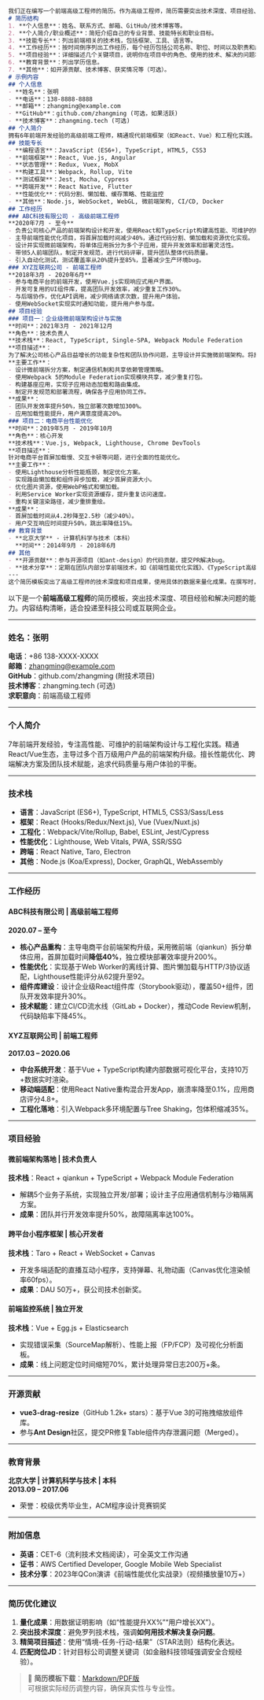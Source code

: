 ```md

我们正在编写一个前端高级工程师的简历。作为高级工程师，简历需要突出技术深度、项目经验、领导能力和解决问题的能力。以下是一个结构化的简历模板，包含必要的部分和示例内容。我们将使用Markdown格式。
# 简历结构
1. **个人信息**：姓名、联系方式、邮箱、GitHub/技术博客等。
2. **个人简介/职业概述**：简短介绍自己的专业背景、技能特长和职业目标。
3. **技能专长**：列出前端相关的技术栈，包括框架、工具、语言等。
4. **工作经历**：按时间倒序列出工作经历，每个经历包括公司名称、职位、时间以及职责和成就，重点突出项目和技术。
5. **项目经验**：详细描述几个关键项目，说明你在项目中的角色、使用的技术、解决的问题和成果。
6. **教育背景**：列出学历信息。
7. **其他**：如开源贡献、技术博客、获奖情况等（可选）。
# 示例内容
## 个人信息
- **姓名**：张明
- **电话**：138-8888-8888
- **邮箱**：zhangming@example.com
- **GitHub**：github.com/zhangming (可选，如果活跃)
- **技术博客**：zhangming.tech (可选)
## 个人简介
拥有6年前端开发经验的高级前端工程师，精通现代前端框架（如React、Vue）和工程化实践。擅长性能优化、复杂应用架构设计和团队协作。热衷于技术创新，善于解决复杂问题，并具备良好的团队领导能力。希望在前沿技术领域持续深耕，带领团队打造卓越的产品。
## 技能专长
- **编程语言**：JavaScript (ES6+), TypeScript, HTML5, CSS3
- **前端框架**：React, Vue.js, Angular
- **状态管理**：Redux, Vuex, MobX
- **构建工具**：Webpack, Rollup, Vite
- **测试框架**：Jest, Mocha, Cypress
- **跨端开发**：React Native, Flutter
- **性能优化**：代码分割、懒加载、缓存策略、性能监控
- **其他**：Node.js, WebSocket, WebGL, 微前端架构, CI/CD, Docker
## 工作经历
### ABC科技有限公司 - 高级前端工程师
**2020年7月 - 至今**
- 负责公司核心产品的前端架构设计和开发，使用React和TypeScript构建高性能、可维护的Web应用。
- 主导前端性能优化项目，将首屏加载时间减少40%，通过代码分割、懒加载和资源优化实现。
- 设计并实现微前端架构，将单体应用拆分为多个子应用，提升开发效率和部署灵活性。
- 带领5人前端团队，制定开发规范，进行代码评审，提升团队整体代码质量。
- 引入自动化测试，测试覆盖率从20%提升至85%，显著减少生产环境bug。
### XYZ互联网公司 - 前端工程师
**2018年3月 - 2020年6月**
- 参与电商平台的前端开发，使用Vue.js实现响应式用户界面。
- 开发可复用的UI组件库，提高团队开发效率，减少重复工作30%。
- 与后端协作，优化API调用，减少网络请求次数，提升用户体验。
- 使用WebSocket实现实时通知功能，提升用户参与度。
## 项目经验
### 项目一：企业级微前端架构设计与实施
**时间**：2021年3月 - 2021年12月  
**角色**：技术负责人  
**技术栈**：React, TypeScript, Single-SPA, Webpack Module Federation  
**项目描述**：  
为了解决公司核心产品日益增长的功能复杂性和团队协作问题，主导设计并实施微前端架构。将原有单体应用拆分为5个独立子应用，每个子应用由不同团队独立开发和部署。  
**主要工作**：  
- 设计微前端拆分方案，制定通信机制和共享依赖管理策略。  
- 使用Webpack 5的Module Federation实现模块共享，减少重复打包。  
- 构建基座应用，实现子应用动态加载和路由集成。  
- 制定开发规范和部署流程，确保各子应用协同工作。  
**成果**：  
- 团队开发效率提升50%，独立部署次数增加300%。  
- 应用加载性能提升，用户满意度提高20%。  
### 项目二：电商平台性能优化
**时间**：2019年5月 - 2019年10月  
**角色**：核心开发  
**技术栈**：Vue.js, Webpack, Lighthouse, Chrome DevTools  
**项目描述**：  
针对电商平台首屏加载慢、交互卡顿等问题，进行全面的性能优化。  
**主要工作**：  
- 使用Lighthouse分析性能瓶颈，制定优化方案。  
- 实现路由懒加载和组件异步加载，减少首屏资源大小。  
- 优化图片资源，使用WebP格式和懒加载。  
- 利用Service Worker实现资源缓存，提升重复访问速度。  
- 重构关键渲染路径，减少重排重绘。  
**成果**：  
- 首屏加载时间从4.2秒降至2.5秒（减少40%）。  
- 用户交互响应时间提升50%，跳出率降低15%。  
## 教育背景
- **北京大学** - 计算机科学与技术（本科）  
  **时间**：2014年9月 - 2018年6月  
## 其他
- **开源贡献**：参与开源项目（如ant-design）的代码贡献，提交PR解决bug。
- **技术分享**：定期在团队内部分享前端技术，如《前端性能优化实践》、《TypeScript高级类型》等。
---
这个简历模板突出了高级工程师的技术深度和项目成果，使用具体的数据来量化成果。在撰写时，请根据个人实际情况调整内容，确保真实性和针对性。

```

以下是一个**前端高级工程师**的简历模板，突出技术深度、项目经验和解决问题的能力。内容结构清晰，适合投递至科技公司或互联网企业。

---

### 姓名：张明  
**电话**：+86 138-XXXX-XXXX  
**邮箱**：zhangming@example.com  
**GitHub**：github.com/zhangming (附技术项目)  
**技术博客**：zhangming.tech (可选)  
**求职意向**：前端高级工程师  

---

### 个人简介  
7年前端开发经验，专注高性能、可维护的前端架构设计与工程化实践。精通React/Vue生态，主导过多个百万级用户产品的前端架构升级。擅长性能优化、跨端解决方案及团队技术赋能，追求代码质量与用户体验的平衡。

---

### 技术栈  
- **语言**：JavaScript (ES6+), TypeScript, HTML5, CSS3/Sass/Less  
- **框架**：React (Hooks/Redux/Next.js), Vue (Vuex/Nuxt.js)  
- **工程化**：Webpack/Vite/Rollup, Babel, ESLint, Jest/Cypress  
- **性能优化**：Lighthouse, Web Vitals, PWA, SSR/SSG  
- **跨端**：React Native, Taro, Electron  
- **其他**：Node.js (Koa/Express), Docker, GraphQL, WebAssembly  

---

### **工作经历**  

#### ABC科技有限公司 | 高级前端工程师  
**2020.07 – 至今**  
- **核心产品重构**：主导电商平台前端架构升级，采用微前端（qiankun）拆分单体应用，首屏加载时间**降低40%**，独立模块部署效率提升200%。  
- **性能优化**：实现基于Web Worker的离线计算、图片懒加载与HTTP/3协议适配，Lighthouse性能评分从62提升至92。  
- **组件库建设**：设计企业级React组件库（Storybook驱动），覆盖50+组件，团队开发效率提升30%。  
- **技术赋能**：建立CI/CD流水线（GitLab + Docker），推动Code Review机制，代码缺陷率下降45%。  

#### XYZ互联网公司 | 前端工程师  
**2017.03 – 2020.06**  
- **中台系统开发**：基于Vue + TypeScript构建内部数据可视化平台，支持10万+数据实时渲染。  
- **移动端适配**：使用React Native重构混合开发App，崩溃率降至0.1%，应用商店评分4.8+。  
- **工程化落地**：引入Webpack多环境配置与Tree Shaking，包体积缩减35%。  

---

### **项目经验**  

#### 微前端架构落地 | 技术负责人  
**技术栈**：React + qiankun + TypeScript + Webpack Module Federation  
- 解耦5个业务子系统，实现独立开发/部署；设计主子应用通信机制与沙箱隔离方案。  
- **成果**：团队并行开发效率提升50%，故障隔离率达100%。  

#### 跨平台小程序框架 | 核心开发者  
**技术栈**：Taro + React + WebSocket + Canvas  
- 开发多端适配的直播互动小程序，支持弹幕、礼物动画（Canvas优化渲染帧率60fps）。  
- **成果**：DAU 50万+，获公司技术创新奖。  

#### 前端监控系统 | 独立开发  
**技术栈**：Vue + Egg.js + Elasticsearch  
- 实现错误采集（SourceMap解析）、性能上报（FP/FCP）及可视化分析面板。  
- **成果**：线上问题定位时间缩短70%，累计处理异常日志200万+条。  

---

### 开源贡献
- **vue3-drag-resize**（GitHub 1.2k+ stars）：基于Vue 3的可拖拽缩放组件库。  
- 参与**Ant Design**社区，提交PR修复Table组件内存泄漏问题（Merged）。  

---

### 教育背景  
**北京大学 | 计算机科学与技术 | 本科**  
**2013.09 – 2017.06**  
- 荣誉：校级优秀毕业生，ACM程序设计竞赛铜奖  

---

### 附加信息  
- **英语**：CET-6（流利技术文档阅读），可全英文工作沟通  
- **证书**：AWS Certified Developer, Google Mobile Web Specialist  
- **技术分享**：2023年QCon演讲《前端性能优化实战录》（视频播放量10万+）  

---

### 简历优化建议  
1. **量化成果**：用数据证明影响（如“性能提升XX%”“用户增长XX”）。  
2. **突出技术深度**：避免罗列技术栈，强调**如何用技术解决复杂问题**。  
3. **精简项目描述**：使用“情境-任务-行动-结果”（STAR法则）结构化表达。  
4. **匹配岗位JD**：针对目标公司调整关键词（如金融科技领域强调安全合规经验）。  

> 🔗 **简历模板下载**：[Markdown/PDF版](https://example.com/resume-template)  
> 可根据实际经历调整内容，确保真实性与专业性。